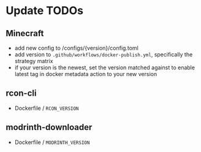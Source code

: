 # Update TODOs
## Minecraft
- add new config to /configs/{version}/config.toml
- add version to `.github/workflows/docker-publish.yml`, specifically the strategy matrix
- if your version is the newest, set the version matched against to enable latest tag in
  docker metadata action to your new version

## rcon-cli
- Dockerfile / `RCON_VERSION`

## modrinth-downloader
- Dockerfile / `MODRINTH_VERSION`

